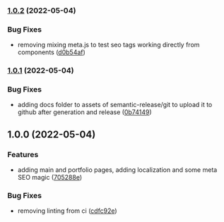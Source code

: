 ### [1.0.2](https://github.com/PaoloVernetti/PaoloVernetti.github.io/compare/v1.0.1...v1.0.2) (2022-05-04)


### Bug Fixes

* removing mixing meta.js to test seo tags working directly from components ([d0b54af](https://github.com/PaoloVernetti/PaoloVernetti.github.io/commit/d0b54af2f9f9564ef251cb072ae762d982a19807))

### [1.0.1](https://github.com/PaoloVernetti/PaoloVernetti.github.io/compare/v1.0.0...v1.0.1) (2022-05-04)


### Bug Fixes

* adding docs folder to assets of semantic-release/git to upload it to github after generation and release ([0b74149](https://github.com/PaoloVernetti/PaoloVernetti.github.io/commit/0b74149039ef2978d45fce1af722fb210ff20e58))

## 1.0.0 (2022-05-04)


### Features

* adding main and portfolio pages, adding localization and some meta SEO magic ([705288e](https://github.com/PaoloVernetti/PaoloVernetti.github.io/commit/705288e3ad44179c955d16b13795829e0ffcfc99))


### Bug Fixes

* removing linting from ci ([cdfc92e](https://github.com/PaoloVernetti/PaoloVernetti.github.io/commit/cdfc92e5f4f06ceb28c86ef99fc3e71c6f8afc79))

